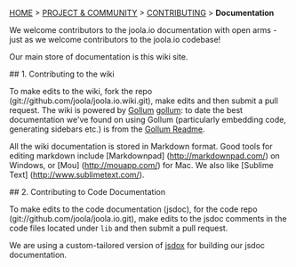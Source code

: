 <a name="top" />

[HOME](Home) > [PROJECT & COMMUNITY](project-and-community) > [CONTRIBUTING](Contributing) > **Documentation**

We welcome contributors to the joola.io documentation with open arms - just as we welcome contributors to the joola.io codebase!

Our main store of documentation is this wiki site.

<a name="wiki" />
## 1. Contributing to the wiki

To make edits to the wiki, fork the repo (git://github.com/joola/joola.io.wiki.git), make edits and then submit a pull request.
The wiki is powered by [Gollum] [gollum]: to date the best documentation we've found on using Gollum (particularly embedding code, generating sidebars etc.) is from the [Gollum Readme][gollum-readme].

All the wiki documentation is stored in Markdown format. Good tools for editing markdown include [Markdownpad] (http://markdownpad.com/) on Windows, or [Mou] (http://mouapp.com/) for Mac.
We also like [Sublime Text] (http://www.sublimetext.com/).

<a name="jsdoc" />
## 2. Contributing to Code Documentation

To make edits to the code documentation (jsdoc), for the code repo (git://github.com/joola/joola.io.git), 
make edits to the jsdoc comments in the code files located under `lib` and then submit a pull request.
  
We are using a custom-tailored version of [jsdox](http://github.com/itayw/jsdox) for building our jsdoc documentation. 

[gollum-readme]: https://github.com/github/gollum/blob/master/README.md
[gollum]: https://github.com/github/gollum


